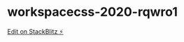 # workspacecss-2020-rqwro1

[Edit on StackBlitz ⚡️](https://stackblitz.com/edit/workspacecss-2020-rqwro1)